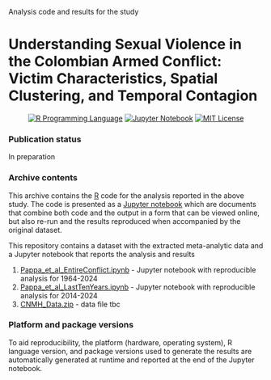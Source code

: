 Analysis code and results for the study

# Understanding Sexual Violence in the Colombian Armed Conflict: Victim Characteristics, Spatial Clustering, and Temporal Contagion


<p align="center">
	<a href="https://en.wikipedia.org/wiki/R_(programming_language)"><img
		alt="R Programming Language"
		src="https://img.shields.io/badge/Language-R-%232268BB.svg"></a>
	<a href="https://en.wikipedia.org/wiki/Project_Jupyter#Jupyter_Notebook"><img
		alt="Jupyter Notebook"
		src="https://img.shields.io/badge/Jupyter-Notebook-68B7EB"></a>
	<a href="https://opensource.org/licenses/MIT"><img
		alt="MIT License"
		src="https://img.shields.io/badge/license-MIT-blue.svg"></a>
</p>

### Publication status
In preparation

### Archive contents
This archive contains the [R](https://en.wikipedia.org/wiki/R_(programming_language)) code for the analysis reported in the above study. The code is presented as a [Jupyter notebook](https://jupyter-notebook-beginner-guide.readthedocs.io/en/latest/what_is_jupyter.html) which are documents that combine both code and the output in a form that can be viewed online, but also re-run and the results reproduced when accompanied by the original dataset.

This repository contains a dataset with the extracted meta-analytic data and a Jupyter notebook that reports the analysis and results

1.  [Pappa_et_al_EntireConflict.ipynb](https://github.com/ElisavetPappa/col-conflic-sv/blob/main/Pappa_et_al_EntireConflict.ipynb) - Jupyter notebook with reproducible analysis for 1964-2024
2.  [Pappa_et_al_LastTenYears.ipynb](https://github.com/ElisavetPappa/col-conflic-sv/blob/main/Pappa_et_al_LastTenYears.ipynb) - Jupyter notebook with reproducible analysis for 2014-2024
3.  [CNMH_Data.zip]() - data file tbc

### Platform and package versions

To aid reproducibility, the platform (hardware, operating system), R language version, and package versions used to generate the results are automatically generated at runtime and reported at the end of the Jupyter notebook.
